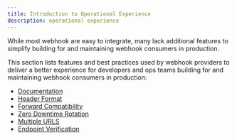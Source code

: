```yaml
---
title: Introduction to Operational Experience
description: operational experience
--- 
```


While most webhook are easy to integrate, many lack additional features to simplify building for and maintaining webhook consumers in production.

This section lists features and best practices used by webhook providers to deliver a better experience for developers and ops teams building for and maintaining webhook consumers in production:

- [Documentation](/ops-experience/documentation)
- [Header Format](/ops-experience/header-format)
- [Forward Compatibility](/ops-experience/versioning)
- [Zero Downtime Rotation](/ops-experience/key-rotation)
- [Multiple URLS](/ops-experience/multiple-urls)
- [Endpoint Verification](/ops-experience/endpoint-verification)